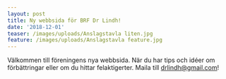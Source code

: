 ```yaml
---
layout: post
title: Ny webbsida för BRF Dr Lindh!
date: '2018-12-01'
teaser: /images/uploads/Anslagstavla liten.jpg
feature: /images/uploads/Anslagstavla feature.jpg
---
```

Välkommen till föreningens nya webbsida. När du har tips och idéer om förbättringar eller om du hittar felaktigerter. Maila till drlindh@gmail.com!
